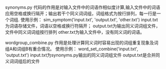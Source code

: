 ﻿synonyms.py 代码的作用是对输入文件中的词语作相似度计算,输入文件中的词语应用空格或换行隔开；输出若干个同义词词组，词组格式为按行排列，每一行是一个词组.
使用示例：
 sim_symptom('input.txt', 'output.txt', 'other.txt')
 input.txt为词语存储文件，词语以空格或换行符隔开；
 output.txt为输出同义词词组文件，文件中同义词词组按行排列
 other.txt为输入文件中，没有同义词的词语。

wordgroup_combine.py 作用是处理计算同义词时容易出现的词组重复现象及词组A和词组B有重合情况。
使用示例：
word_set_combine('input.txt', 'output.txt')
input.txt为synonyms.py输出的同义词词组文件
output.txt是合并同义词词组后的文件
